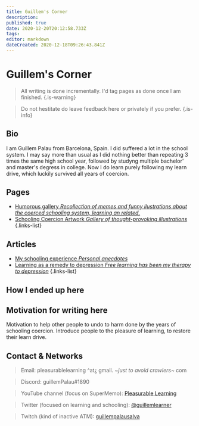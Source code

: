 ```yaml
---
title: Guillem's Corner
description: 
published: true
date: 2020-12-20T20:12:58.733Z
tags: 
editor: markdown
dateCreated: 2020-12-18T09:26:43.841Z
---
```


# Guillem's Corner

> All writing is done incrementally. I'd tag pages as done once I am finished.
{.is-warning}


> Do not hestitate do leave feedback here or privately if you prefer.
{.is-info}
## Bio
I am Guillem Palau from Barcelona, Spain. I did suffered a lot in the school system. I may say more than usual as I did nothing better than repeating 3 times the same high school year, followed by studyng multiple bachelor' and master's degress in college. Now I do learn purely following my learn drive, which luckily survived all years of coercion.

## Pages
- [<span style="color: black;" class="mdi mdi-message-arrow-right-outline mr-1"></span> Humorous gallery *Recollection of memes and funny ilustrations about the coerced schooling system, learning an related.*](/en/blogs/guillem/schooling-system-humor)
- [<span style="color: black;" class="mdi mdi-message-arrow-right-outline mr-1"></span> Schooling Coercion Artwork *Gallery of thought-provoking illustrations*](/en/blogs/guillem/schooling-coercion-artwork)
{.links-list}

## Articles
- [<span style="color: black;" class="mdi mdi-message-arrow-right-outline mr-1"></span> My schooling experience *Personal anecdotes*](https://guillem.supermemo.wiki)
- [<span style="color: black;" class="mdi mdi-message-arrow-right-outline mr-1"></span> Learning as a remedy to depression *Free learning has been my therapy to depression*](https://guillem.supermemo.wiki)
{.links-list}

## How I ended up here



## Motivation for writing here
 Motivation to help other people to undo to harm done by the years of schooling coercion. Introduce people to the pleasure of learning, to restore their learn drive.








## Contact & Networks
> Email: pleasurablelearning ^at¿ gmail. ~*just to avoid crawlers*~ com

> Discord: guillemPalau#1890

> YouTube channel (focus on SuperMemo): [Pleasurable Learning](https://www.youtube.com/channel/UCus-Fyf-I-Le1vS4tfZ_GlA)

> Twitter (focused on learning and schooling): [@guillemlearner](https://twitter.com/guillemlearner)

> Twitch (kind of inactive ATM): [guillempalausalva](https://www.twitch.tv/guillempalausalva)